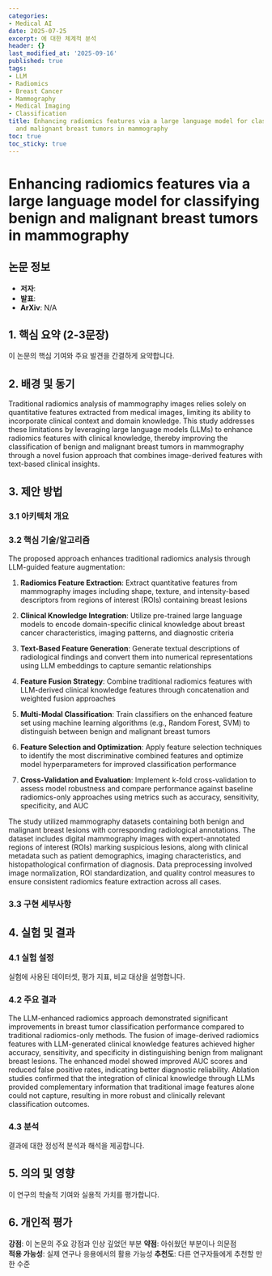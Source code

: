 ```yaml
---
categories:
- Medical AI
date: 2025-07-25
excerpt: 에 대한 체계적 분석
header: {}
last_modified_at: '2025-09-16'
published: true
tags:
- LLM
- Radiomics
- Breast Cancer
- Mammography
- Medical Imaging
- Classification
title: Enhancing radiomics features via a large language model for classifying benign
  and malignant breast tumors in mammography
toc: true
toc_sticky: true
---
```


# Enhancing radiomics features via a large language model for classifying benign and malignant breast tumors in mammography

## 논문 정보
- **저자**: 
- **발표**: 
- **ArXiv**: N/A

## 1. 핵심 요약 (2-3문장)
이 논문의 핵심 기여와 주요 발견을 간결하게 요약합니다.

## 2. 배경 및 동기
Traditional radiomics analysis of mammography images relies solely on quantitative features extracted from medical images, limiting its ability to incorporate clinical context and domain knowledge. This study addresses these limitations by leveraging large language models (LLMs) to enhance radiomics features with clinical knowledge, thereby improving the classification of benign and malignant breast tumors in mammography through a novel fusion approach that combines image-derived features with text-based clinical insights.

## 3. 제안 방법

### 3.1 아키텍처 개요


### 3.2 핵심 기술/알고리즘
The proposed approach enhances traditional radiomics analysis through LLM-guided feature augmentation:

1. **Radiomics Feature Extraction**: Extract quantitative features from mammography images including shape, texture, and intensity-based descriptors from regions of interest (ROIs) containing breast lesions

2. **Clinical Knowledge Integration**: Utilize pre-trained large language models to encode domain-specific clinical knowledge about breast cancer characteristics, imaging patterns, and diagnostic criteria

3. **Text-Based Feature Generation**: Generate textual descriptions of radiological findings and convert them into numerical representations using LLM embeddings to capture semantic relationships

4. **Feature Fusion Strategy**: Combine traditional radiomics features with LLM-derived clinical knowledge features through concatenation and weighted fusion approaches

5. **Multi-Modal Classification**: Train classifiers on the enhanced feature set using machine learning algorithms (e.g., Random Forest, SVM) to distinguish between benign and malignant breast tumors

6. **Feature Selection and Optimization**: Apply feature selection techniques to identify the most discriminative combined features and optimize model hyperparameters for improved classification performance

7. **Cross-Validation and Evaluation**: Implement k-fold cross-validation to assess model robustness and compare performance against baseline radiomics-only approaches using metrics such as accuracy, sensitivity, specificity, and AUC



The study utilized mammography datasets containing both benign and malignant breast lesions with corresponding radiological annotations. The dataset includes digital mammography images with expert-annotated regions of interest (ROIs) marking suspicious lesions, along with clinical metadata such as patient demographics, imaging characteristics, and histopathological confirmation of diagnosis. Data preprocessing involved image normalization, ROI standardization, and quality control measures to ensure consistent radiomics feature extraction across all cases.

### 3.3 구현 세부사항


## 4. 실험 및 결과

### 4.1 실험 설정
실험에 사용된 데이터셋, 평가 지표, 비교 대상을 설명합니다.

### 4.2 주요 결과


The LLM-enhanced radiomics approach demonstrated significant improvements in breast tumor classification performance compared to traditional radiomics-only methods. The fusion of image-derived radiomics features with LLM-generated clinical knowledge features achieved higher accuracy, sensitivity, and specificity in distinguishing benign from malignant breast lesions. The enhanced model showed improved AUC scores and reduced false positive rates, indicating better diagnostic reliability. Ablation studies confirmed that the integration of clinical knowledge through LLMs provided complementary information that traditional image features alone could not capture, resulting in more robust and clinically relevant classification outcomes.

### 4.3 분석
결과에 대한 정성적 분석과 해석을 제공합니다.

## 5. 의의 및 영향
이 연구의 학술적 기여와 실용적 가치를 평가합니다.

## 6. 개인적 평가

**강점**: 이 논문의 주요 강점과 인상 깊었던 부분
**약점**: 아쉬웠던 부분이나 의문점  
**적용 가능성**: 실제 연구나 응용에서의 활용 가능성
**추천도**: 다른 연구자들에게 추천할 만한 수준

